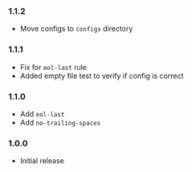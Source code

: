 ### 1.1.2

- Move configs to `configs` directory

### 1.1.1

- Fix for `eol-last` rule
- Added empty file test to verify if config is correct

### 1.1.0

- Add `eol-last`
- Add `no-trailing-spaces`

### 1.0.0

- Initial release
